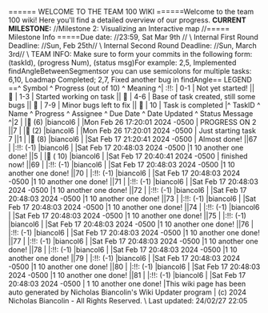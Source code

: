 ====== WELCOME TO THE TEAM 100 WIKI ======Welcome to the team 100 wiki! Here you'll find a detailed overview of our progress. **CURRENT MILESTONE:** //Milestone 2: Visualizing an Interactive map //===== Milestone Info =====Due date: //23:59, Sat Mar 9th // \\ Internal First Round Deadline: //Sun, Feb 25th// \\ Internal Second Round Deadline: //Sun, March 3rd// \\ TEAM INFO: Make sure to form your commits in the following form:   (taskId), (progress Num), (status msg)For example:  2,5, Implemented findAngleBetweenSegmentsor you can use semicolons for multiple tasks:  6,10, Loadmap Completed; 2,7, Fixed another bug in findAngle<!-- TODO: Fix this so the deadlines take into account how close a task is to its deadline-->== LEGEND ==^ Symbol ^ Progress (out of 10) ^ Meaning ^| :!!: | 0-1 | Not yet started! || 🍎 | 1-3 | Started working on task || 🍊 | 4-6 | Base of task created, still some bugs || 🍋 | 7-9 | Minor bugs left to fix || 🍏 | 10 | Task is completed |^ TaskID ^ Name ^ Progress ^ Assignee ^ Due Date ^ Date Updated ^ Status Message ^|2 | |🍊 (6) |biancol6 | |Mon Feb 26 17:20:01 2024 -0500 | PROGRESS ON 2  ||7 | |🍎 (2) |biancol6 | |Mon Feb 26 17:20:01 2024 -0500 | Just starting task 7 ||1 | |🍋 (8) |biancol6 | |Sat Feb 17 21:20:41 2024 -0500 | Almost done! ||67 | |:!!: (-1) |biancol6 | |Sat Feb 17 20:48:03 2024 -0500 |1 10 another one done! ||5 | |🍏 ( 10) |biancol6 | |Sat Feb 17 20:40:41 2024 -0500 | finished now! ||69 | |:!!: (-1) |biancol6 | |Sat Feb 17 20:48:03 2024 -0500 |1 10 another one done! ||70 | |:!!: (-1) |biancol6 | |Sat Feb 17 20:48:03 2024 -0500 |1 10 another one done! ||71 | |:!!: (-1) |biancol6 | |Sat Feb 17 20:48:03 2024 -0500 |1 10 another one done! ||72 | |:!!: (-1) |biancol6 | |Sat Feb 17 20:48:03 2024 -0500 |1 10 another one done! ||73 | |:!!: (-1) |biancol6 | |Sat Feb 17 20:48:03 2024 -0500 |1 10 another one done! ||74 | |:!!: (-1) |biancol6 | |Sat Feb 17 20:48:03 2024 -0500 |1 10 another one done! ||75 | |:!!: (-1) |biancol6 | |Sat Feb 17 20:48:03 2024 -0500 |1 10 another one done! ||76 | |:!!: (-1) |biancol6 | |Sat Feb 17 20:48:03 2024 -0500 |1 10 another one done! ||77 | |:!!: (-1) |biancol6 | |Sat Feb 17 20:48:03 2024 -0500 |1 10 another one done! ||78 | |:!!: (-1) |biancol6 | |Sat Feb 17 20:48:03 2024 -0500 |1 10 another one done! ||79 | |:!!: (-1) |biancol6 | |Sat Feb 17 20:48:03 2024 -0500 |1 10 another one done! ||80 | |:!!: (-1) |biancol6 | |Sat Feb 17 20:48:03 2024 -0500 |1 10 another one done! ||81 | |:!!: (-1) |biancol6 | |Sat Feb 17 20:48:03 2024 -0500 |    1 10 another one done! |This wiki page has been auto generated by Nicholas Biancolin's Wiki Updater program | (c) 2024 Nicholas Biancolin - All Rights Reserved. \\ Last updated: 24/02/27 22:05